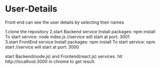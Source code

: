 # User-Details
  Front end can see the user details by selecting their names
  
1.clone the repository
2.start Backend service
    Install packages: npm install
    To start service: node index.js //service will start at port: 3001  
3.start FrontEnd service
    Install packages: npm install
    To start service: npm start //service will start at port: 3000

start Backend(node.js) and Frontend(react.js) services.
hit http://localhost:3000 in chrome to get result.
